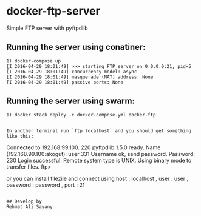 # docker-ftp-server
Simple FTP server with pyftpdlib


## Running the server using conatiner:
```
1) docker-compose up
[I 2016-04-29 18:01:49] >>> starting FTP server on 0.0.0.0:21, pid=5
[I 2016-04-29 18:01:49] concurrency model: async
[I 2016-04-29 18:01:49] masquerade (NAT) address: None
[I 2016-04-29 18:01:49] passive ports: None
```
## Running the server using swarm:
```
1) docker stack deploy -c docker-compose.yml docker-ftp


In another terminal run `ftp localhost` and you should get something like this:
```
Connected to 192.168.99.100.
220 pyftpdlib 1.5.0 ready.
Name (192.168.99.100:akogut): user
331 Username ok, send password.
Password:
230 Login successful.
Remote system type is UNIX.
Using binary mode to transfer files.
ftp>

or you can install filezile and connect using host : localhost , user : user , password : password , port : 21
```

## Develop by
Rehmat Ali Sayany
